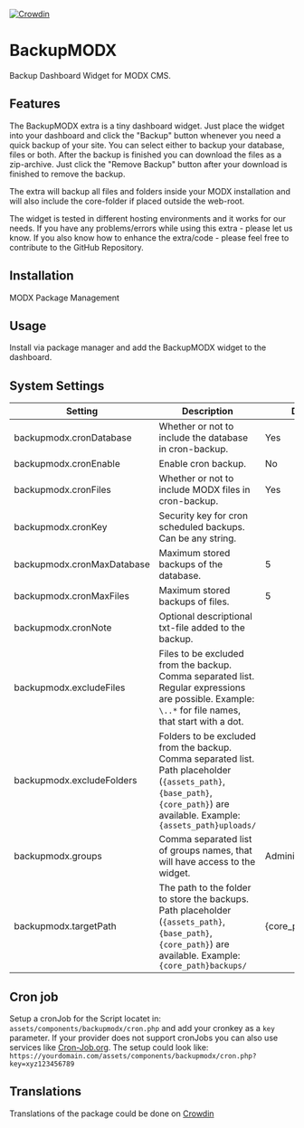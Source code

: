 [![Crowdin](https://badges.crowdin.net/backupmodx/localized.svg)](https://crowdin.com/project/backupmodx)

# BackupMODX

Backup Dashboard Widget for MODX CMS.

## Features

The BackupMODX extra is a tiny dashboard widget. Just place the widget into your
dashboard and click the "Backup" button whenever you need a quick backup of your
site. You can select either to backup your database, files or both. After the
backup is finished you can download the files as a zip-archive. Just click the
"Remove Backup" button after your download is finished to remove the backup.

The extra will backup all files and folders inside your MODX installation and
will also include the core-folder if placed outside the web-root.

The widget is tested in different hosting environments and it works for our
needs. If you have any problems/errors while using this extra - please let us
know. If you also know how to enhance the extra/code - please feel free to
contribute to the GitHub Repository.

## Installation

MODX Package Management

## Usage

Install via package manager and add the BackupMODX widget to the dashboard.

## System Settings
Setting | Description | Default
--------|-------------|--------
backupmodx.cronDatabase | Whether or not to include the database in cron-backup. | Yes
backupmodx.cronEnable | Enable cron backup. | No
backupmodx.cronFiles | Whether or not to include MODX files in cron-backup. | Yes
backupmodx.cronKey | Security key for cron scheduled backups. Can be any string. |
backupmodx.cronMaxDatabase | Maximum stored backups of the database. | 5
backupmodx.cronMaxFiles | Maximum stored backups of files. | 5
backupmodx.cronNote | Optional descriptional txt-file added to the backup. |
backupmodx.excludeFiles | Files to be excluded from the backup. Comma separated list. Regular expressions are possible. Example: `\..*` for file names, that start with a dot. |
backupmodx.excludeFolders | Folders to be excluded from the backup. Comma separated list. Path placeholder (`{assets_path}`, `{base_path}`, `{core_path}`) are available. Example: `{assets_path}uploads/` |
backupmodx.groups | Comma separated list of groups names, that will have access to the widget. | Administrator
backupmodx.targetPath | The path to the folder to store the backups. Path placeholder (`{assets_path}`, `{base_path}`, `{core_path}`) are available. Example: `{core_path}backups/` | {core_path}backup/

## Cron job
Setup a cronJob for the Script locatet in: `assets/components/backupmodx/cron.php` and add your cronkey as a `key` parameter. If your provider does not support cronJobs you can also use services like [Cron-Job.org](https://cron-job.org/). The setup could look like: `https://yourdomain.com/assets/components/backupmodx/cron.php?key=xyz123456789`

## Translations

Translations of the package could be done on [Crowdin](https://crowdin.com/project/backupmodx)
